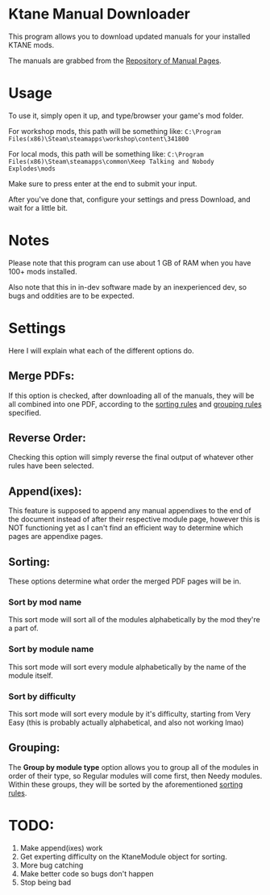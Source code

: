# Ktane Manual Downloader
This program allows you to download updated manuals for your installed KTANE mods.

The manuals are grabbed from the [Repository of Manual Pages](https://ktane.timwi.de/).

# Usage
To use it, simply open it up, and type/browser your game's mod folder.

For workshop mods, this path will be something like:
`C:\Program Files(x86)\Steam\steamapps\workshop\content\341800`

For local mods, this path will be something like:
`C:\Program Files(x86)\Steam\steamapps\common\Keep Talking and Nobody Explodes\mods`

Make sure to press enter at the end to submit your input.

After you've done that, configure your settings and press Download, and wait for a little bit.

# Notes
Please note that this program can use about 1 GB of RAM when you have 100+ mods installed.

Also note that this in in-dev software made by an inexperienced dev, so bugs and oddities are to be expected.

# Settings
Here I will explain what each of the different options do.

## Merge PDFs:
If this option is checked, after downloading all of the manuals, they will be all combined into one PDF, according to the [sorting rules](#sorting:) and [grouping rules](#grouping:) specified.

## Reverse Order:
Checking this option will simply reverse the final output of whatever other rules have been selected.

## Append(ixes):
This feature is supposed to append any manual appendixes to the end of the document instead of after their respective module page, however this is NOT functioning yet as I can't find an efficient way to determine which pages are appendixe pages.

## Sorting:
These options determine what order the merged PDF pages will be in.

### Sort by mod name
This sort mode will sort all of the modules alphabetically by the mod they're a part of.

### Sort by module name
This sort mode will sort every module alphabetically by the name of the module itself.

### Sort by difficulty
This sort mode will sort every module by it's difficulty, starting from Very Easy (this is probably actually alphabetical, and also not working lmao)

## Grouping:
The **Group by module type** option allows you to group all of the modules in order of their type, so Regular modules will come first, then Needy modules. Within these groups, they will be sorted by the aforementioned [sorting rules](#sorting:).

# TODO:
1. Make append(ixes) work
2. Get experting difficulty on the KtaneModule object for sorting.
3. More bug catching
4. Make better code so bugs don't happen
5. Stop being bad